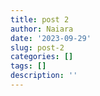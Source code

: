```yaml
---
title: post 2
author: Naiara
date: '2023-09-29'
slug: post-2
categories: []
tags: []
description: ''
---
```

